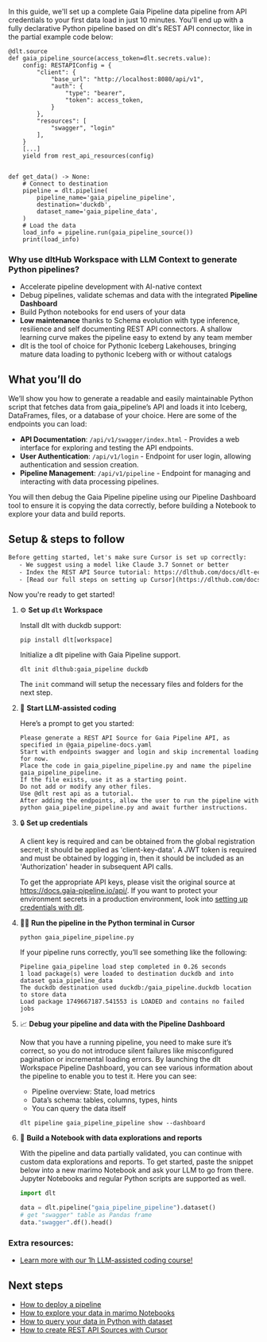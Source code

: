 In this guide, we'll set up a complete Gaia Pipeline data pipeline from API credentials to your first data load in just 10 minutes. You'll end up with a fully declarative Python pipeline based on dlt's REST API connector, like in the partial example code below:

```python-outcome
@dlt.source
def gaia_pipeline_source(access_token=dlt.secrets.value):
    config: RESTAPIConfig = {
        "client": {
            "base_url": "http://localhost:8080/api/v1",
            "auth": {
                "type": "bearer",
                "token": access_token,
            }
        },
        "resources": [
            "swagger", "login"
        ],
    }
    [...]
    yield from rest_api_resources(config)


def get_data() -> None:
    # Connect to destination
    pipeline = dlt.pipeline(
        pipeline_name='gaia_pipeline_pipeline',
        destination='duckdb',
        dataset_name='gaia_pipeline_data', 
    )
    # Load the data
    load_info = pipeline.run(gaia_pipeline_source())
    print(load_info) 
```

### Why use dltHub Workspace with LLM Context to generate Python pipelines?

- Accelerate pipeline development with AI-native context
- Debug pipelines, validate schemas and data with the integrated **Pipeline Dashboard**
- Build Python notebooks for end users of your data
- **Low maintenance** thanks to Schema evolution with type inference, resilience and self documenting REST API connectors. A shallow learning curve makes the pipeline easy to extend by any team member
- dlt is the tool of choice for Pythonic Iceberg Lakehouses, bringing mature data loading to pythonic Iceberg with or without catalogs

## What you’ll do

We’ll show you how to generate a readable and easily maintainable Python script that fetches data from gaia_pipeline’s API and loads it into Iceberg, DataFrames, files, or a database of your choice. Here are some of the endpoints you can load:

- **API Documentation**: `/api/v1/swagger/index.html` - Provides a web interface for exploring and testing the API endpoints.
- **User Authentication**: `/api/v1/login` - Endpoint for user login, allowing authentication and session creation.
- **Pipeline Management**: `/api/v1/pipeline` - Endpoint for managing and interacting with data processing pipelines.

You will then debug the Gaia Pipeline pipeline using our Pipeline Dashboard tool to ensure it is copying the data correctly, before building a Notebook to explore your data and build reports.

## Setup & steps to follow

```default
Before getting started, let's make sure Cursor is set up correctly:
   - We suggest using a model like Claude 3.7 Sonnet or better
   - Index the REST API Source tutorial: https://dlthub.com/docs/dlt-ecosystem/verified-sources/rest_api/ and add it to context as **@dlt rest api**
   - [Read our full steps on setting up Cursor](https://dlthub.com/docs/dlt-ecosystem/llm-tooling/cursor-restapi#23-configuring-cursor-with-documentation)
```

Now you're ready to get started!

1. ⚙️ **Set up `dlt` Workspace**
    
    Install dlt with duckdb support:
    ```shell
    pip install dlt[workspace]
    ```

    Initialize a dlt pipeline with Gaia Pipeline support.
    ```shell
    dlt init dlthub:gaia_pipeline duckdb
    ```

    The `init` command will setup the necessary files and folders for the next step.
    
2. 🤠 **Start LLM-assisted coding**
    
    Here’s a prompt to get you started:
    
    ```prompt
    Please generate a REST API Source for Gaia Pipeline API, as specified in @gaia_pipeline-docs.yaml 
    Start with endpoints swagger and login and skip incremental loading for now. 
    Place the code in gaia_pipeline_pipeline.py and name the pipeline gaia_pipeline_pipeline. 
    If the file exists, use it as a starting point. 
    Do not add or modify any other files. 
    Use @dlt rest api as a tutorial. 
    After adding the endpoints, allow the user to run the pipeline with python gaia_pipeline_pipeline.py and await further instructions.
    ```

    
3. 🔒 **Set up credentials** 
    
    A client key is required and can be obtained from the global registration secret; it should be applied as 'client-key-data'. A JWT token is required and must be obtained by logging in, then it should be included as an 'Authorization' header in subsequent API calls.
    
    To get the appropriate API keys, please visit the original source at https://docs.gaia-pipeline.io/api/.
    If you want to protect your environment secrets in a production environment, look into [setting up credentials with dlt](https://dlthub.com/docs/walkthroughs/add_credentials).
    
4. 🏃‍♀️ **Run the pipeline in the Python terminal in Cursor**
    
    ```shell
    python gaia_pipeline_pipeline.py
    ```
    
    If your pipeline runs correctly, you’ll see something like the following:
    
    ```shell
    Pipeline gaia_pipeline load step completed in 0.26 seconds
    1 load package(s) were loaded to destination duckdb and into dataset gaia_pipeline_data
    The duckdb destination used duckdb:/gaia_pipeline.duckdb location to store data
    Load package 1749667187.541553 is LOADED and contains no failed jobs
    ```
    
5. 📈 **Debug your pipeline and data with the Pipeline Dashboard**

    Now that you have a running pipeline, you need to make sure it’s correct, so you do not introduce silent failures like misconfigured pagination or incremental loading errors. By launching the dlt Workspace Pipeline Dashboard, you can see various information about the pipeline to enable you to test it. Here you can see:
    - Pipeline overview: State, load metrics
    - Data’s schema: tables, columns, types, hints
    - You can query the data itself
    
    ```shell
    dlt pipeline gaia_pipeline_pipeline show --dashboard
    ```
    
6. 🐍 **Build a Notebook with data explorations and reports**

    With the pipeline and data partially validated, you can continue with custom data explorations and reports. To get started, paste the snippet below into a new marimo Notebook and ask your LLM to go from there. Jupyter Notebooks and regular Python scripts are supported as well.

    
    ```python
    import dlt

   data = dlt.pipeline("gaia_pipeline_pipeline").dataset()
   # get "swagger" table as Pandas frame
   data."swagger".df().head()
    ```

### Extra resources:

- [Learn more with our 1h LLM-assisted coding course!](https://www.youtube.com/watch?v=GGid70rnJuM)

## Next steps

- [How to deploy a pipeline](https://dlthub.com/docs/walkthroughs/deploy-a-pipeline)
- [How to explore your data in marimo Notebooks](https://dlthub.com/docs/general-usage/dataset-access/marimo)
- [How to query your data in Python with dataset](https://dlthub.com/docs/general-usage/dataset-access/dataset)
- [How to create REST API Sources with Cursor](https://dlthub.com/docs/dlt-ecosystem/llm-tooling/cursor-restapi)